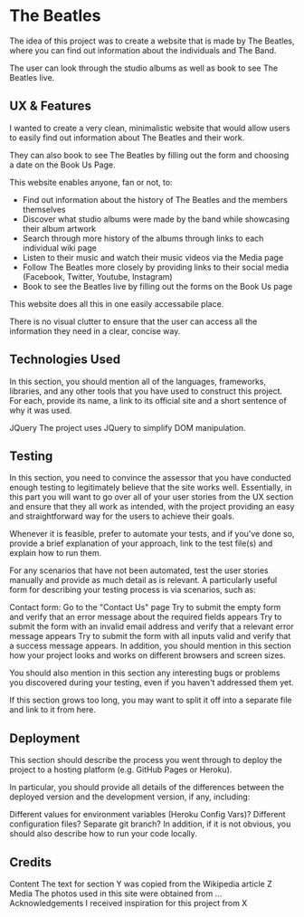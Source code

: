 # The Beatles

The idea of this project was to create a website that is made by The Beatles, where you can find out information about the individuals and The Band.

The user can look through the studio albums as well as book to see The Beatles live.

## UX & Features

I wanted to create a very clean, minimalistic website that would allow users to easily find out information about The Beatles and their work.

They can also book to see The Beatles by filling out the form and choosing a date on the Book Us Page.

This website enables anyone, fan or not, to:
* Find out information about the history of The Beatles and the members themselves
* Discover what studio albums were made by the band while showcasing their album artwork
* Search through more history of the albums through links to each individual wiki page
* Listen to their music and watch their music videos via the Media page
* Follow The Beatles more closely by providing links to their social media (Facebook, Twitter, Youtube, Instagram)
* Book to see the Beatles live by filling out the forms on the Book Us page

This website does all this in one easily accessabile place. 

There is no visual clutter to ensure that the user can access all the information they need in a clear, concise way.


## Technologies Used
In this section, you should mention all of the languages, frameworks, libraries, and any other tools that you have used to construct this project. For each, provide its name, a link to its official site and a short sentence of why it was used.

JQuery
The project uses JQuery to simplify DOM manipulation.


## Testing
In this section, you need to convince the assessor that you have conducted enough testing to legitimately believe that the site works well. Essentially, in this part you will want to go over all of your user stories from the UX section and ensure that they all work as intended, with the project providing an easy and straightforward way for the users to achieve their goals.

Whenever it is feasible, prefer to automate your tests, and if you've done so, provide a brief explanation of your approach, link to the test file(s) and explain how to run them.

For any scenarios that have not been automated, test the user stories manually and provide as much detail as is relevant. A particularly useful form for describing your testing process is via scenarios, such as:

Contact form:
Go to the "Contact Us" page
Try to submit the empty form and verify that an error message about the required fields appears
Try to submit the form with an invalid email address and verify that a relevant error message appears
Try to submit the form with all inputs valid and verify that a success message appears.
In addition, you should mention in this section how your project looks and works on different browsers and screen sizes.

You should also mention in this section any interesting bugs or problems you discovered during your testing, even if you haven't addressed them yet.

If this section grows too long, you may want to split it off into a separate file and link to it from here.

## Deployment
This section should describe the process you went through to deploy the project to a hosting platform (e.g. GitHub Pages or Heroku).

In particular, you should provide all details of the differences between the deployed version and the development version, if any, including:

Different values for environment variables (Heroku Config Vars)?
Different configuration files?
Separate git branch?
In addition, if it is not obvious, you should also describe how to run your code locally.

## Credits
Content
The text for section Y was copied from the Wikipedia article Z
Media
The photos used in this site were obtained from ...
Acknowledgements
I received inspiration for this project from X